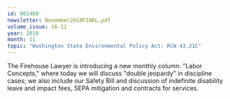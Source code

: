 ```yaml
---
id: 001460
newsletter: November2018FINAL.pdf
volume_issue: 16-11
year: 2018
month: 11
topic: "Washington State Environmental Policy Act: RCW 43.21C"
---
```


The Firehouse Lawyer is introducing a new monthly column: "Labor Concepts," where today we will discuss "double jeopardy" in discipline cases; we also include our Safety Bill and discussion of indefinite disability leave and impact fees, SEPA mitigation and contracts for services.